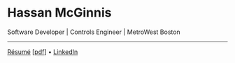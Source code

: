 

# Hassan McGinnis

Software Developer | Controls Engineer | MetroWest Boston

---

[Résumé](./resume/hrmresume.html) [[pdf](./resume/hrmresume.pdf)] &bull; [LinkedIn](https://www.linkedin.com/in/hrmcginnis/)

